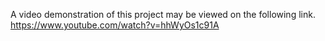 A video demonstration of this project may be viewed on the following link.
https://www.youtube.com/watch?v=hhWyOs1c91A
